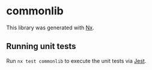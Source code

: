 # commonlib

This library was generated with [Nx](https://nx.dev).

## Running unit tests

Run `nx test commonlib` to execute the unit tests via [Jest](https://jestjs.io).

